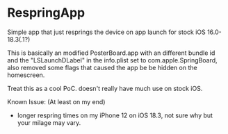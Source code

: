 # RespringApp
Simple app that just resprings the device on app launch for stock iOS 16.0-18.3(.1?)

This is basically an modified PosterBoard.app with an different bundle id and the "LSLaunchDLabel" in the info.plist set to com.apple.SpringBoard, also removed some flags that caused the app be be hidden on the homescreen.

Treat this as a cool PoC. doesn't really have much use on stock iOS.

Known Issue: (At least on my end)
- longer respring times on my iPhone 12 on iOS 18.3, not sure why but your milage may vary.
